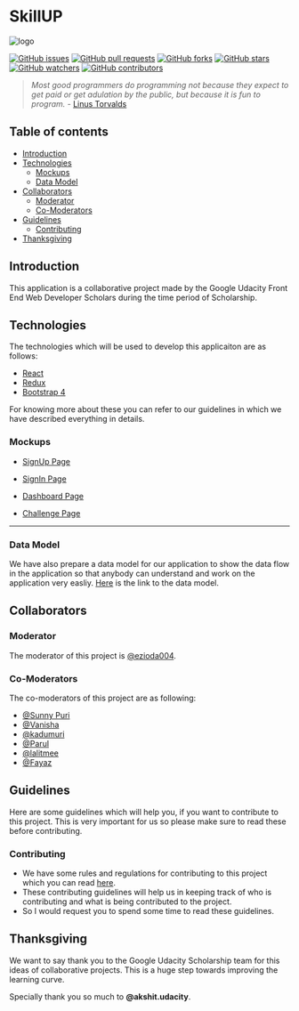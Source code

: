 # SkillUP

![logo](https://github.com/parulbindal/quiz-app/blob/master/src/assets/images/skillup%20logo.jpg?raw=true)

[![GitHub issues](https://img.shields.io/github/issues/iiitv/algos.svg)](https://github.com/UdacityFrontEndScholarship/quiz-app/issues)
[![GitHub pull requests](https://img.shields.io/github/issues-pr/cdnjs/cdnjs.svg)](https://github.com/UdacityFrontEndScholarship/quiz-app/pulls)
[![GitHub forks](https://img.shields.io/github/forks/badges/shields.svg?style=social&label=Fork)](https://github.com/UdacityFrontEndScholarship/quiz-app/network)
[![GitHub stars](https://img.shields.io/github/stars/badges/shields.svg?style=social&label=Stars)](https://github.com/UdacityFrontEndScholarship/quiz-app/stargazers)
[![GitHub watchers](https://img.shields.io/github/watchers/badges/shields.svg?style=social&label=Watch)](https://github.com/UdacityFrontEndScholarship/quiz-app/watchers)
[![GitHub contributors](https://img.shields.io/github/contributors/cdnjs/cdnjs.svg)](https://github.com/UdacityFrontEndScholarship/quiz-app/graphs/contributors)

> _Most good programmers do programming not because they expect to get paid or get adulation by the public, but because it is fun to program._ - [Linus Torvalds](https://www.brainyquote.com/quotes/linus_torvalds_367382)

## Table of contents

* [Introduction](#introduction)
* [Technologies](#technologies)
  * [Mockups](#mockups)
  * [Data Model](#data-model)
* [Collaborators](#collaborators)
  * [Moderator](#moderator)
  * [Co-Moderators](#co-moderators)
* [Guidelines](#guidelines)
  * [Contributing](#contributing)
* [Thanksgiving](#thanksgiving)

## Introduction

This application is a collaborative project made by the Google Udacity Front End Web Developer Scholars during the time period of Scholarship.

## Technologies

The technologies which will be used to develop this applicaiton are as follows:

* [React](https://reactjs.org/)
* [Redux](https://redux.js.org/)
* [Bootstrap 4](https://getbootstrap.com/)

For knowing more about these you can refer to our guidelines in which we have described everything in details.

### Mockups

* [SignUp Page](https://github.com/UdacityFrontEndScholarship/quiz-app/blob/master/src/assets/images/Sign%20Up%20Page.jpg?raw=true)

- [SignIn Page](https://github.com/UdacityFrontEndScholarship/quiz-app/blob/master/src/assets/images/Sign%20In%20Page.jpg?raw=true)

* [Dashboard Page](https://github.com/UdacityFrontEndScholarship/quiz-app/blob/master/src/assets/images/Dashboard.jpg?raw=true)

- [Challenge Page](https://github.com/UdacityFrontEndScholarship/quiz-app/blob/master/src/assets/images/Challenge%20Page.jpg?raw=true)

---

### Data Model

We have also prepare a data model for our application to show the data flow in the application so that anybody can understand and work on the application very easliy. [Here](https://www.lucidchart.com/documents/edit/d6d11adb-7d10-45bd-a5e0-997f20a19ba4/0?shared=true&) is the link to the data model.

## Collaborators

### Moderator

The moderator of this project is [@ezioda004](https://github.com/ezioda004).

### Co-Moderators

The co-moderators of this project are as following:

* [@Sunny Puri](https://github.com/SunnyPuri)
* [@Vanisha](https://github.com/Vanisha27)
* [@kadumuri](https://github.com/kadumuri1994)
* [@Parul](https://github.com/parulbindal)
* [@lalitmee](https://github.com/lalitmee)
* [@Fayaz](https://github.com/fayazara)

## Guidelines

Here are some guidelines which will help you, if you want to contribute to this project. This is very important for us so please make sure to read these before contributing.

### Contributing

* We have some rules and regulations for contributing to this project which you can read [here](https://github.com/UdacityFrontEndScholarship/quiz-app/blob/master/CONTRIBUTING.md).
* These contributing guidelines will help us in keeping track of who is contributing and what is being contributed to the project.
* So I would request you to spend some time to read these guidelines.

## Thanksgiving

We want to say thank you to the Google Udacity Scholarship team for this ideas of collaborative projects. This is a huge step towards improving the learning curve.

Specially thank you so much to **@akshit.udacity**.

